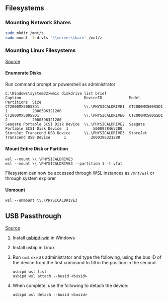 ```toc
```

## Filesystems

### Mounting Network Shares


```bash
sudo mkdir /mnt/z
sudo mount -t drvfs '\\server\share' /mnt/z
```


### Mounting Linux Filesystems
[Source](https://pureinfotech.com/mount-drive-linux-file-system-wsl-windows-11/)

#### Enumerate Disks
Run command prompt or powershell as administrator

```dos
C:\Windows\system32>wmic diskdrive list brief
Caption                            DeviceID            Model                              Partitions  Size
CT2000MX500SSD1                    \\.\PHYSICALDRIVE1  CT2000MX500SSD1                    1           2000396321280
CT2000MX500SSD1                    \\.\PHYSICALDRIVE0  CT2000MX500SSD1                    2           2000396321280
Seagate Portable SCSI Disk Device  \\.\PHYSICALDRIVE2  Seagate Portable SCSI Disk Device  1           5000978465280
StoreJet Transcend USB Device      \\.\PHYSICALDRIVE3  StoreJet Transcend USB Device      1           2000396321280
```

#### Mount Entire Disk or Partition
```dos
wsl --mount \\.\PHYSICALDRIVE3
wsl --mount \\.\PHYSICALDRIVE3 --partition 1 -t vfat
```

Filesystem can now be accessed through WSL instances as `/mnt/wsl` or through system explorer

#### Unmount
```dos
wsl --unmount \\.\PHYSICALDRIVE3
```

## USB Passthrough
[Source](https://www.xda-developers.com/wsl-connect-usb-devices-windows-11/)

1. Install [usbipd-win](https://github.com/dorssel/usbipd-win/releases/latest) in Windows
2. Install usbip in Linux
3. Run `cmd.exe` as administrator and type the following, using the bus ID of the device from the first command to fill in the position in the second.
	```
	usbipd wsl list
	usbipd wsl attach --busid <busid>
	```

4. When complete, use the following to detach the device:
	```
	usbipd wsl detach --busid <busid>
	```


